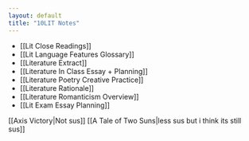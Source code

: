 ```yaml
---
layout: default
title: "10LIT Notes"
---
```


- [[Lit Close Readings]]
- [[Lit Language Features Glossary]]
- [[Literature Extract]]
- [[Literature In Class Essay + Planning]]
- [[Literature Poetry Creative Practice]]
- [[Literature Rationale]]
- [[Literature Romanticism Overview]]
- [[Lit Exam Essay Planning]]

[[Axis Victory|Not sus]]
[[A Tale of Two Suns|less sus but i think its still sus]]
